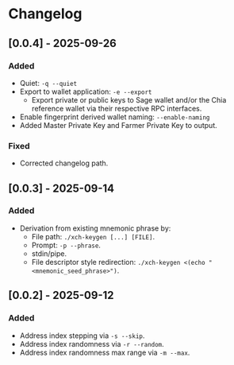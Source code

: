 # Changelog

## [0.0.4] - 2025-09-26

### Added

- Quiet: `-q --quiet`
- Export to wallet application: `-e --export`
  - Export private or public keys to Sage wallet and/or the Chia reference wallet via their respective RPC interfaces.
- Enable fingerprint derived wallet naming: `--enable-naming`
- Added Master Private Key and Farmer Private Key to output.

### Fixed

- Corrected changelog path.

## [0.0.3] - 2025-09-14

### Added

- Derivation from existing mnemonic phrase by:
  - File path: `./xch-keygen [...] [FILE]`.
  - Prompt: `-p --phrase`.
  - stdin/pipe.
  - File descriptor style redirection: `./xch-keygen <(echo "<mnemonic_seed_phrase>")`.

## [0.0.2] - 2025-09-12

### Added

- Address index stepping via `-s --skip`.
- Address index randomness via `-r --random`.
- Address index randomness max range via `-m --max`.